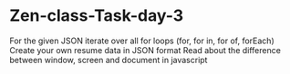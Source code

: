 # Zen-class-Task-day-3
For the given JSON iterate over all for loops (for, for in, for of, forEach)
Create your own resume data in JSON format
Read about the difference between window, screen and document in javascript
